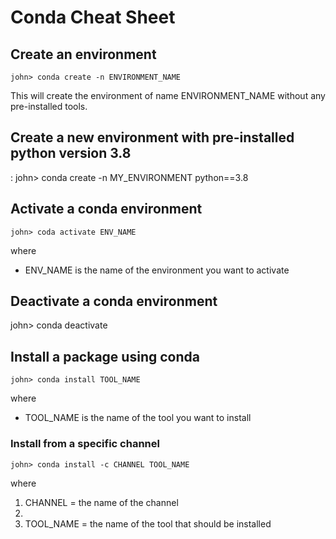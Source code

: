 # Conda Cheat Sheet

## Create an environment

    john> conda create -n ENVIRONMENT_NAME

This will create the environment of name ENVIRONMENT_NAME without any pre-installed tools.


## Create a new environment with pre-installed python version 3.8
:
    john> conda create -n MY_ENVIRONMENT python==3.8

## Activate a conda environment

    john> coda activate ENV_NAME

where 

  <ul>
    <li>ENV_NAME is the name of the environment you want to activate</li>
  </ul>

## Deactivate a conda environment

  john> conda deactivate

## Install a package using conda

    john> conda install TOOL_NAME

where 
  <ul>
    <li>TOOL_NAME is the name of the tool you want to install</li>
  </ul>


### Install from a specific channel

    john> conda install -c CHANNEL TOOL_NAME

where

  <ol>
    <li>CHANNEL = the name of the channel<li>
    <li>TOOL_NAME = the name of the tool that should be installed</li>
  </ol>






